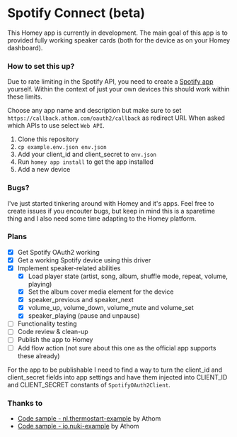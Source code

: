 # Spotify Connect (beta)

This Homey app is currently in development. The main goal of this app is to provided fully working speaker cards (both for the device as on your Homey dashboard).

### How to set this up?

Due to rate limiting in the Spotify API, you need to create a [Spotify app](https://developer.spotify.com/dashboard) yourself. Within the context of just your own devices this should work within these limits.

Choose any app name and description but make sure to set `https://callback.athom.com/oauth2/callback` as redirect URI. When asked which APIs to use select `Web API`.

1. Clone this repository
2. `cp example.env.json env.json`
3. Add your client_id and client_secret to `env.json`
4. Run `homey app install` to get the app installed
5. Add a new device

### Bugs?

I've just started tinkering around with Homey and it's apps. Feel free to create issues if you encouter bugs, but keep in mind this is a sparetime thing and I also need some time adapting to the Homey platform.

### Plans

- [X] Get Spotify OAuth2 working
- [X] Get a working Spotify device using this driver
- [X] Implement speaker-related abilities
  - [X] Load player state (artist, song, album, shuffle mode, repeat, volume, playing)
  - [X] Set the album cover media element for the device
  - [X] speaker_previous and speaker_next
  - [X] volume_up, volume_down, volume_mute and volume_set
  - [X] speaker_playing (pause and unpause)
- [ ] Functionality testing
- [ ] Code review & clean-up
- [ ] Publish the app to Homey
- [ ] Add flow action (not sure about this one as the official app supports these already)

For the app to be publishable I need to find a way to turn the client_id and client_secret fields into app settings and have them injected into CLIENT_ID and CLIENT_SECRET constants of `SpotifyOAuth2Client`.

### Thanks to

- [Code sample - nl.thermostart-example](https://github.com/athombv/nl.thermosmart-example) by Athom
- [Code sample - io.nuki-example](https://github.com/athombv/io.nuki-example) by Athom